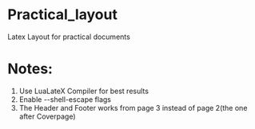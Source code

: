 # Practical_layout
Latex Layout for practical documents

# Notes:

1. Use LuaLateX Compiler for best results
2. Enable --shell-escape flags
3. The Header and Footer works from page 3 instead of page 2(the one after Coverpage)
